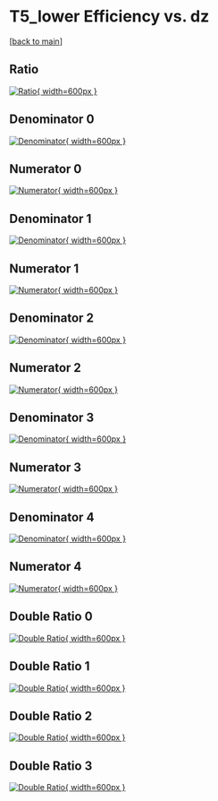 # T5_lower Efficiency vs. dz

[[back to main](./)]



## Ratio

[![Ratio](../mtv/var/T5_lower_base_11_0_eff_dz.png){ width=600px }](../mtv/var/T5_lower_base_11_0_eff_dz.pdf)

## Denominator 0

[![Denominator](../mtv/den/T5_lower_base_11_0_eff_dz_den0.png){ width=600px }](../mtv/den/T5_lower_base_11_0_eff_dz_den0.pdf)

## Numerator 0

[![Numerator](../mtv/num/T5_lower_base_11_0_eff_dz_num0.png){ width=600px }](../mtv/num/T5_lower_base_11_0_eff_dz_num0.pdf)

## Denominator 1

[![Denominator](../mtv/den/T5_lower_base_11_0_eff_dz_den1.png){ width=600px }](../mtv/den/T5_lower_base_11_0_eff_dz_den1.pdf)

## Numerator 1

[![Numerator](../mtv/num/T5_lower_base_11_0_eff_dz_num1.png){ width=600px }](../mtv/num/T5_lower_base_11_0_eff_dz_num1.pdf)

## Denominator 2

[![Denominator](../mtv/den/T5_lower_base_11_0_eff_dz_den2.png){ width=600px }](../mtv/den/T5_lower_base_11_0_eff_dz_den2.pdf)

## Numerator 2

[![Numerator](../mtv/num/T5_lower_base_11_0_eff_dz_num2.png){ width=600px }](../mtv/num/T5_lower_base_11_0_eff_dz_num2.pdf)

## Denominator 3

[![Denominator](../mtv/den/T5_lower_base_11_0_eff_dz_den3.png){ width=600px }](../mtv/den/T5_lower_base_11_0_eff_dz_den3.pdf)

## Numerator 3

[![Numerator](../mtv/num/T5_lower_base_11_0_eff_dz_num3.png){ width=600px }](../mtv/num/T5_lower_base_11_0_eff_dz_num3.pdf)

## Denominator 4

[![Denominator](../mtv/den/T5_lower_base_11_0_eff_dz_den4.png){ width=600px }](../mtv/den/T5_lower_base_11_0_eff_dz_den4.pdf)

## Numerator 4

[![Numerator](../mtv/num/T5_lower_base_11_0_eff_dz_num4.png){ width=600px }](../mtv/num/T5_lower_base_11_0_eff_dz_num4.pdf)

## Double Ratio 0

[![Double Ratio](../mtv/ratio/T5_lower_base_11_0_eff_dz_ratio0.png){ width=600px }](../mtv/ratio/T5_lower_base_11_0_eff_dz_ratio0.pdf)

## Double Ratio 1

[![Double Ratio](../mtv/ratio/T5_lower_base_11_0_eff_dz_ratio1.png){ width=600px }](../mtv/ratio/T5_lower_base_11_0_eff_dz_ratio1.pdf)

## Double Ratio 2

[![Double Ratio](../mtv/ratio/T5_lower_base_11_0_eff_dz_ratio2.png){ width=600px }](../mtv/ratio/T5_lower_base_11_0_eff_dz_ratio2.pdf)

## Double Ratio 3

[![Double Ratio](../mtv/ratio/T5_lower_base_11_0_eff_dz_ratio3.png){ width=600px }](../mtv/ratio/T5_lower_base_11_0_eff_dz_ratio3.pdf)

